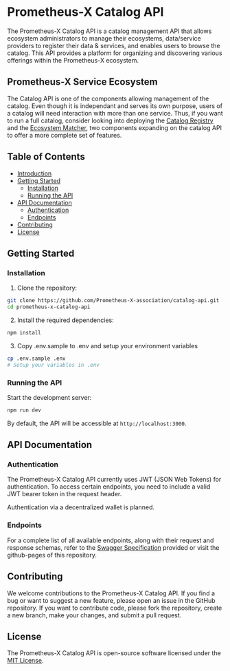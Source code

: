 # Prometheus-X Catalog API

The Prometheus-X Catalog API is a catalog management API that allows ecosystem administrators to manage their ecosystems, data/service providers to register their data & services, and enables users to browse the catalog. This API provides a platform for organizing and discovering various offerings within the Prometheus-X ecosystem.

## Prometheus-X Service Ecosystem

The Catalog API is one of the components allowing management of the catalog. Even though it is independant and serves its own purpose, users of a catalog will need interaction with more than one service. Thus, if you want to run a full catalog, consider looking into deploying the [Catalog Registry](https://github.com/Prometheus-X-association/catalog-registry) and the [Ecosystem Matcher](https://github.com/Prometheus-X-association/ecosystem-matcher), two components expanding on the catalog API to offer a more complete set of features.

## Table of Contents

- [Introduction](#prometheus-x-catalog-api)
- [Getting Started](#getting-started)
  - [Installation](#installation)
  - [Running the API](#running-the-api)
- [API Documentation](#api-documentation)
  - [Authentication](#authentication)
  - [Endpoints](#endpoints)
- [Contributing](#contributing)
- [License](#license)

## Getting Started

### Installation

1. Clone the repository:

```bash
git clone https://github.com/Prometheus-X-association/catalog-api.git
cd prometheus-x-catalog-api
```

2. Install the required dependencies:

```bash
npm install
```

3. Copy .env.sample to .env and setup your environment variables
```bash
cp .env.sample .env
# Setup your variables in .env
```

### Running the API

Start the development server:

```bash
npm run dev
```


By default, the API will be accessible at `http://localhost:3000`.

## API Documentation

### Authentication

The Prometheus-X Catalog API currently uses JWT (JSON Web Tokens) for authentication. To access certain endpoints, you need to include a valid JWT bearer token in the request header.

Authentication via a decentralized wallet is planned.

### Endpoints

For a complete list of all available endpoints, along with their request and response schemas, refer to the [Swagger Specification](./docs/swagger.json) provided or visit the github-pages of this repository.

## Contributing

We welcome contributions to the Prometheus-X Catalog API. If you find a bug or want to suggest a new feature, please open an issue in the GitHub repository. If you want to contribute code, please fork the repository, create a new branch, make your changes, and submit a pull request.

## License

The Prometheus-X Catalog API is open-source software licensed under the [MIT License](LICENSE).
